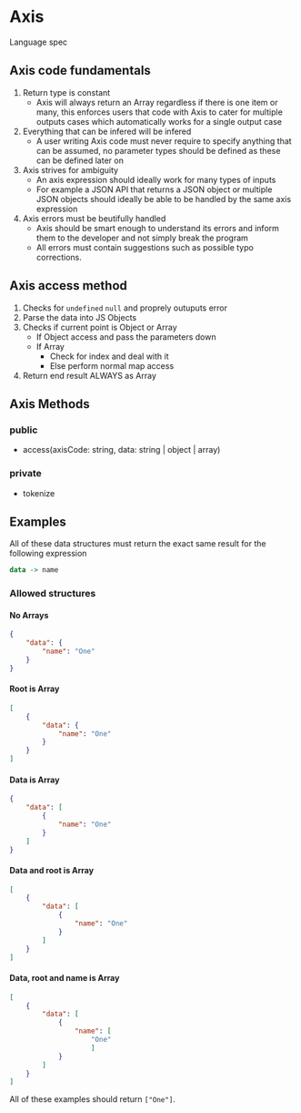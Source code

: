 # Axis

Language spec

## Axis code fundamentals

1. Return type is constant
    - Axis will always return an Array regardless if there is one item or many, this enforces users that code with Axis to cater for multiple outputs cases which automatically works for a single output case
2. Everything that can be infered will be infered
    - A user writing Axis code must never require to specify anything that can be assumed, no parameter types should be defined as these can be defined later on
3. Axis strives for ambiguity
    - An axis expression should ideally work for many types of inputs 
    - For example a JSON API that returns a JSON object or multiple JSON objects should ideally be able to be handled by the same axis expression
4. Axis errors must be beutifully handled
    - Axis should be smart enough to understand its errors and inform them to the developer and not simply break the program
    - All errors must contain suggestions such as possible typo corrections.

## Axis access method

1. Checks for `undefined` `null` and proprely outuputs error
2. Parse the data into JS Objects
3. Checks if current point is Object or Array
    - If Object access and pass the parameters down
    - If Array 
        - Check for index and deal with it
        - Else perform normal map access
4. Return end result ALWAYS as Array

## Axis Methods

### public
- access(axisCode: string, data: string | object | array)

### private
- tokenize


## Examples
All of these data structures must return the exact same result for the following expression
```haskell
data -> name
```

### Allowed structures
#### No Arrays
```json
{
    "data": {
        "name": "One"
    }
}
```
#### Root is Array
```json
[
    {
        "data": {
            "name": "One"
        }
    }
]
```

#### Data is Array
```json
{
    "data": [
        {
            "name": "One"
        }
    ]
}
```

#### Data and root is Array
```json
[
    {
        "data": [
            {
                "name": "One"
            }
        ]
    }
]
```

#### Data, root and name is Array
```json
[
    {
        "data": [
            {
                "name": [
                    "One"
                    ]
            }
        ]
    }
]
```

All of these examples should return `["One"]`.